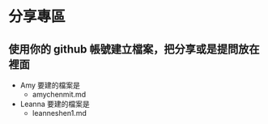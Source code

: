 # 分享專區

## 使用你的 github 帳號建立檔案，把分享或是提問放在裡面
- Amy 要建的檔案是
    - amychenmit.md
- Leanna 要建的檔案是
    - leanneshen1.md
